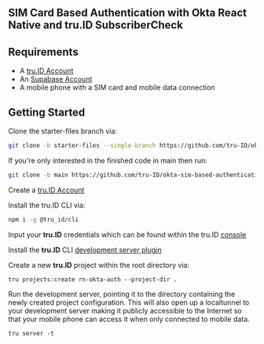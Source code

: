 ## SIM Card Based Authentication with Okta React Native and tru.ID SubscriberCheck

## Requirements

- A [tru.ID Account](https://tru.id)
- An [Supabase Account](https://developer.okta.com)
- A mobile phone with a SIM card and mobile data connection

## Getting Started

Clone the starter-files branch via:

```bash
git clone -b starter-files --single-branch https://github.com/tru-ID/okta-sim-based-authentication-react-native.git
```

If you're only interested in the finished code in main then run:

```bash
git clone -b main https://github.com/tru-ID/okta-sim-based-authentication-react-native.git
```

Create a [tru.ID Account](https://tru.id)

Install the tru.ID CLI via:

```bash
npm i -g @tru_id/cli

```

Input your **tru.ID** credentials which can be found within the tru.ID [console](https://developer.tru.id/console)

Install the **tru.ID** CLI [development server plugin](https://github.com/tru-ID/cli-plugin-dev-server)

Create a new **tru.ID** project within the root directory via:

```
tru projects:create rn-okta-auth --project-dir .
```

Run the development server, pointing it to the directory containing the newly created project configuration. This will also open up a localtunnel to your development server making it publicly accessible to the Internet so that your mobile phone can access it when only connected to mobile data.

```
tru server -t
```

